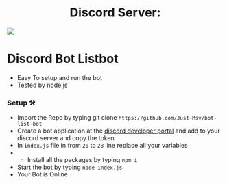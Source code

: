 <h1 align='center'> Discord Server:  </h1
<a href="https://discord.gg/fQrXynDjbe"><img src="http://invidget.switchblade.xyz/fQrXynDjbe"/></a>

# Discord Bot Listbot

- Easy To setup and run the bot
- Tested by node.js 

### Setup ⚒

- Import the Repo by typing git clone `https://github.com/Just-Msv/bot-list-bot` 
- Create a bot application at the [discord developer portal](https://discord.com/developers/applications) and add to your discord server and copy the token
- In `index.js` file in from `20` to `28` line replace all your variables
- - Install all the packages by typing `npm i`
- Start the bot by typing `node index.js`
- Your Bot is Online
